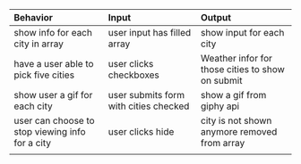 |Behavior | Input |Output|
|:-|:-|:-|
|show info for each city in array | user input has filled array | show input for each city |
|have a user able to pick five cities|user clicks checkboxes|Weather infor for those cities to show on submit|
|show user a gif for each city|user submits form with cities checked|show a gif from giphy api|
|user can choose to stop viewing info for a city|user clicks hide|city is not shown anymore removed from array|
||||
